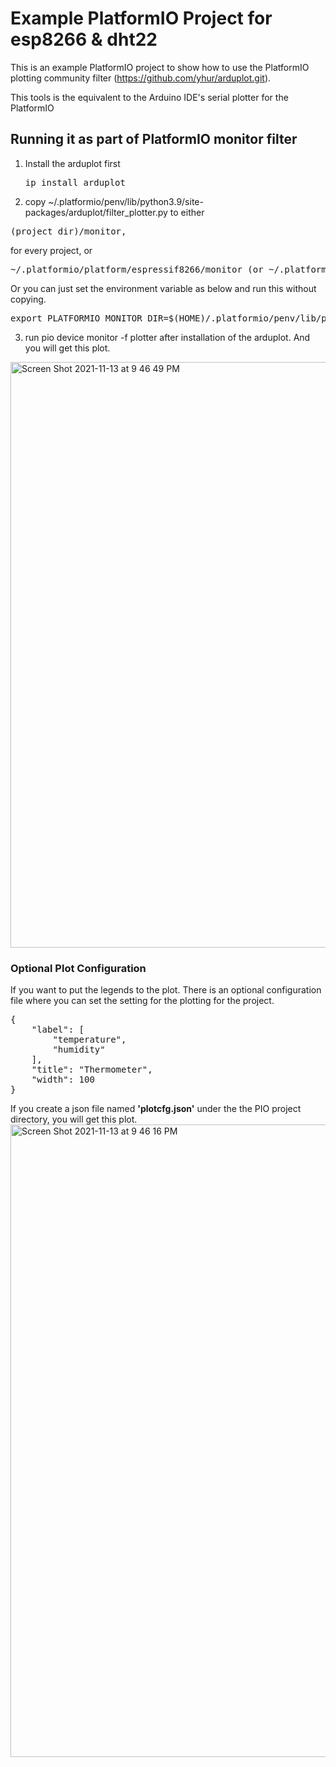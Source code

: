 # Example PlatformIO Project for esp8266 & dht22
This is an example PlatformIO project to show how to use the PlatformIO plotting community filter (https://github.com/yhur/arduplot.git). 
<p>This tools is the equivalent to the Arduino IDE's serial plotter for the PlatformIO</p>

## Running it as part of PlatformIO monitor filter ##
1. Install the arduplot first<pre>ip install arduplot</pre>
2. copy ~/.platformio/penv/lib/python3.9/site-packages/arduplot/filter_plotter.py to either 
<pre>
(project_dir)/monitor, 
</pre> 
for every project, or 
<pre>
~/.platformio/platform/espressif8266/monitor (or ~/.platformio/platform/espressif32/monitor for esp32)
</pre>
Or you can just set the environment variable as below and run this without copying.
<pre>
export PLATFORMIO_MONITOR_DIR=$(HOME)/.platformio/penv/lib/python3.9/site-packages/arduplot/
</pre>
3. run pio device monitor -f plotter after installation of the arduplot. And you will get this plot.

<img width="937" alt="Screen Shot 2021-11-13 at 9 46 49 PM" src="https://user-images.githubusercontent.com/13171662/141644389-00e05586-837c-4bd9-9c73-5f61e2785ead.png">

### Optional Plot Configuration
If you want to put the legends to the plot. There is an optional configuration file where you can set the setting for the plotting for the project. 
<pre>
{
    "label": [
        "temperature",
        "humidity"
    ],
    "title": "Thermometer",
    "width": 100
}
</pre>

If you create a json file named **'plotcfg.json'** under the the PIO project directory, you will get this plot.
<img width="1012" alt="Screen Shot 2021-11-13 at 9 46 16 PM" src="https://user-images.githubusercontent.com/13171662/141644427-156367a3-94a8-4a27-822d-5ded39c12913.png">

